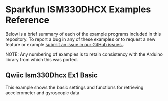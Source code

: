 # Sparkfun ISM330DHCX Examples Reference
Below is a brief summary of each of the example programs included in this repository. To report a bug in any of these examples or to request a new feature or example [submit an issue in our GitHub issues.](https://github.com/sparkfun/qwiic_ism330dhcx_py/issues). 

NOTE: Any numbering of examples is to retain consistency with the Arduino library from which this was ported. 

## Qwiic Ism330Dhcx Ex1 Basic
This example shows the basic settings and functions for retrieving accelerometer and gyroscopic data


